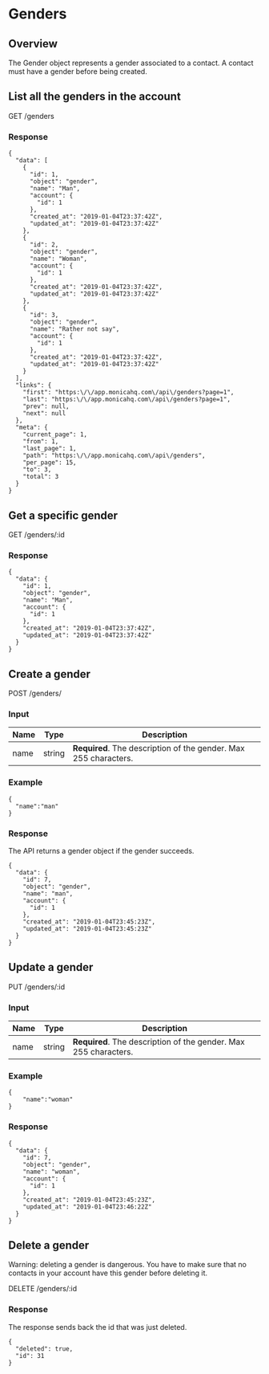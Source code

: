 # Genders

## Overview

The Gender object represents a gender associated to a contact. A contact must have a gender before being created.

## List all the genders in the account

<span class="url">
  GET /genders
</span>

### Response

<pre><code class="json">{
  "data": [
    {
      "id": 1,
      "object": "gender",
      "name": "Man",
      "account": {
        "id": 1
      },
      "created_at": "2019-01-04T23:37:42Z",
      "updated_at": "2019-01-04T23:37:42Z"
    },
    {
      "id": 2,
      "object": "gender",
      "name": "Woman",
      "account": {
        "id": 1
      },
      "created_at": "2019-01-04T23:37:42Z",
      "updated_at": "2019-01-04T23:37:42Z"
    },
    {
      "id": 3,
      "object": "gender",
      "name": "Rather not say",
      "account": {
        "id": 1
      },
      "created_at": "2019-01-04T23:37:42Z",
      "updated_at": "2019-01-04T23:37:42Z"
    }
  ],
  "links": {
    "first": "https:\/\/app.monicahq.com\/api\/genders?page=1",
    "last": "https:\/\/app.monicahq.com\/api\/genders?page=1",
    "prev": null,
    "next": null
  },
  "meta": {
    "current_page": 1,
    "from": 1,
    "last_page": 1,
    "path": "https:\/\/app.monicahq.com\/api\/genders",
    "per_page": 15,
    "to": 3,
    "total": 3
  }
}</code></pre>

## Get a specific gender

<span class="url">
  GET /genders/:id
</span>

### Response

<pre><code class="json">{
  "data": {
    "id": 1,
    "object": "gender",
    "name": "Man",
    "account": {
      "id": 1
    },
    "created_at": "2019-01-04T23:37:42Z",
    "updated_at": "2019-01-04T23:37:42Z"
  }
}</code></pre>

## Create a gender

<span class="url">
  POST /genders/
</span>

### Input

| Name | Type | Description |
| ---- | ----------- | ----------- |
| name | string | <strong>Required</strong>. The description of the gender. Max 255 characters. |

### Example

<pre><code class="json">{
  "name":"man"
}</code></pre>

### Response

The API returns a gender object if the gender succeeds.

<pre><code class="json">{
  "data": {
    "id": 7,
    "object": "gender",
    "name": "man",
    "account": {
      "id": 1
    },
    "created_at": "2019-01-04T23:45:23Z",
    "updated_at": "2019-01-04T23:45:23Z"
  }
}</code></pre>

## Update a gender

<span class="url">
  PUT /genders/:id
</span>

### Input

| Name | Type | Description |
| ---- | ----------- | ----------- |
| name | string | <strong>Required</strong>. The description of the gender. Max 255 characters. |

### Example

<pre><code class="json">{
    "name":"woman"
}</code></pre>

### Response

<pre><code class="json">{
  "data": {
    "id": 7,
    "object": "gender",
    "name": "woman",
    "account": {
      "id": 1
    },
    "created_at": "2019-01-04T23:45:23Z",
    "updated_at": "2019-01-04T23:46:22Z"
  }
}</code></pre>

## Delete a gender

Warning: deleting a gender is dangerous. You have to make sure that no contacts in your account have this gender before deleting it.

<span class="url">
  DELETE /genders/:id
</span>

### Response

The response sends back the id that was just deleted.

<pre><code class="json">{
  "deleted": true,
  "id": 31
}</code></pre>
